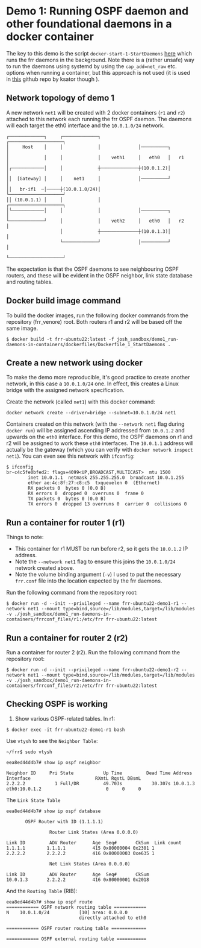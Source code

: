 # Demo 1: Running OSPF daemon and other foundational daemons in a docker container

The key to this demo is the script `docker-start-1-StartDaemons` [here](./dockerfiles/docker-start-1-StartDaemons) which runs the frr daemons in the background.  Note there is a (rather unsafe) way to run the daemons using systemd by using the `cap_add=net_raw` etc. options when running a container, but this approach is not used (it is used in [this](https://github.com/ksator/frrouting_demo) github repo by ksator though ).

## Network topology of demo 1

A new network `net1` will be created with 2 docker containers (`r1` and `r2`) attached to this network each running the frr OSPF daemon.  The daemons will each target the eth0 interface and the `10.0.1.0/24` network.

~~~
┌─────────────┐     ┌─────────────┐              ┌────────────────────┐
│     Host    │     │             │              │──────────┐         │
│             │     │             │    veth1     │   eth0   │   r1    │
│┌────────────│     │             ┼──────────────┼(10.0.1.2)│         │
││  [Gateway] │     │    net1     │              │──────────┘         │
││   br-if1  ─│─────┼(10.0.1.0/24)│              └────────────────────┘
││ (10.0.1.1) │     │             │              ┌────────────────────┐
│└────────────│     │             │              │──────────┐         │
└─────────────┘     │             │    veth2     │   eth0   │   r2    │
                    │             ┼──────────────┼(10.0.1.3)│         │
                    └─────────────┘              │──────────┘         │
                                                 └────────────────────┘
~~~

The expectation is that the OSPF daemons to see neighbouring OSPF routers, and these will be evident in the OSPF neighbor, link state database and routing tables.

## Docker build image command
To build the docker images, run the following docker commands from the repository (frr_venore) root. Both routers r1 and r2 will be based off the same image.
~~~
$ docker build -t frr-ubuntu22:latest -f josh_sandbox/demo1_run-daemons-in-containers/dockerfiles/Dockerfile_1_StartDaemons .
~~~

## Create a new network using docker

To make the demo more reproducible, it's good practice to create another network, in this case a `10.0.1.0/24` one.  In effect, this creates a Linux bridge with the assigned network specification.

Create the network (called `net1`) with this docker command:
~~~
docker network create --driver=bridge --subnet=10.0.1.0/24 net1
~~~

Containers created on this network (with the `--network net1` flag during `docker run`) will be assigned ascending IP addressed from `10.0.1.2` and upwards on the `eth0` interface. For this demo, the OSPF daemons on r1 and r2 will be assigned to work these `eth0` interfaces.  The `10.0.1.1` address will actually be the gateway (which you can verify with `docker network inspect net1`).  You can even see this network with `ifconfig`:

~~~
$ ifconfig
br-c4c5fe0bfed2: flags=4099<UP,BROADCAST,MULTICAST>  mtu 1500
        inet 10.0.1.1  netmask 255.255.255.0  broadcast 10.0.1.255
        ether ae:4c:8f:27:c8:c5  txqueuelen 0  (Ethernet)
        RX packets 0  bytes 0 (0.0 B)
        RX errors 0  dropped 0  overruns 0  frame 0
        TX packets 0  bytes 0 (0.0 B)
        TX errors 0  dropped 13 overruns 0  carrier 0  collisions 0
~~~


## Run a container for router 1 (r1)
Things to note:
- This container for r1 MUST be run before r2, so it gets the `10.0.1.2` IP address.
- Note the `--network net1` flag to ensure this joins the `10.0.1.0/24` network created above.
- Note the volume binding argument (`-v`) I used to put the necessary `frr.conf` file into the location expected by the frr daemons.

Run the following command from the repository root:
~~~
$ docker run -d --init --privileged --name frr-ubuntu22-demo1-r1 --network net1 --mount type=bind,source=/lib/modules,target=/lib/modules -v ./josh_sandbox/demo1_run-daemons-in-containers/frrconf_files/r1:/etc/frr frr-ubuntu22:latest
~~~

## Run a container for router 2 (r2)
Run a container for router 2 (r2).  Run the following command from the repository root:
~~~
$ docker run -d --init --privileged --name frr-ubuntu22-demo1-r2 --network net1 --mount type=bind,source=/lib/modules,target=/lib/modules -v ./josh_sandbox/demo1_run-daemons-in-containers/frrconf_files/r2:/etc/frr frr-ubuntu22:latest
~~~

## Checking OSPF is working

1. Show various OSPF-related tables. In r1:
~~~
$ docker exec -it frr-ubuntu22-demo1-r1 bash
~~~
Use `vtysh` to see the `Neighbor Table`:
~~~
~/frr$ sudo vtysh

eea8ed44d4b7# show ip ospf neighbor

Neighbor ID     Pri State           Up Time         Dead Time Address         Interface                        RXmtL RqstL DBsmL
2.2.2.2           1 Full/DR         49.703s           30.307s 10.0.1.3        eth0:10.0.1.2                        0     0     0
~~~
The `Link State Table` 
~~~
eea8ed44d4b7# show ip ospf database

       OSPF Router with ID (1.1.1.1)

                Router Link States (Area 0.0.0.0)

Link ID         ADV Router      Age  Seq#       CkSum  Link count
1.1.1.1        1.1.1.1          415 0x80000004 0x2301 1
2.2.2.2        2.2.2.2          416 0x80000003 0xe635 1

                Net Link States (Area 0.0.0.0)

Link ID         ADV Router      Age  Seq#       CkSum
10.0.1.3       2.2.2.2          416 0x80000001 0x2018
~~~
And the `Routing Table` (RIB):
~~~
eea8ed44d4b7# show ip ospf route 
============ OSPF network routing table ============
N    10.0.1.0/24           [10] area: 0.0.0.0
                           directly attached to eth0

============ OSPF router routing table =============

============ OSPF external routing table ===========


~~~